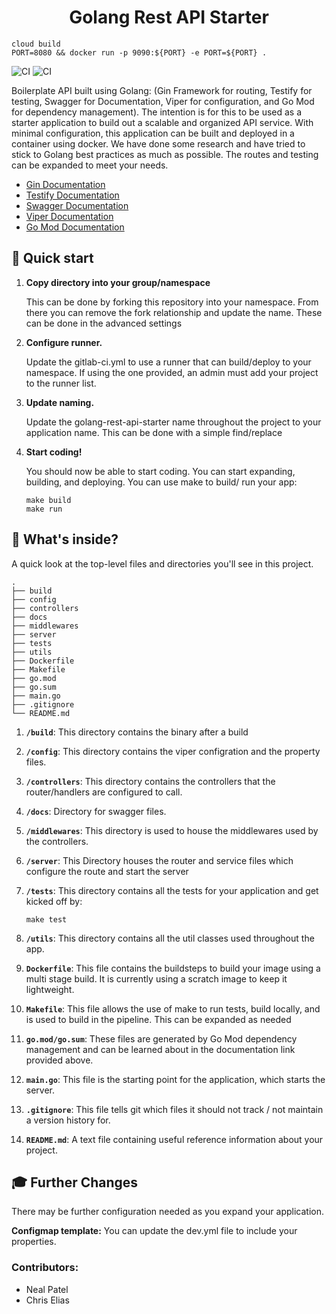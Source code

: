 <h1 align="center">
  Golang Rest API Starter
</h1>

```
cloud build
PORT=8080 && docker run -p 9090:${PORT} -e PORT=${PORT} .
```

![CI](https://github.com/nealajpatel/golang-rest-api-starter/actions/workflows/code-ql.yaml/badge.svg?branch=main&event=push)
![CI](https://github.com/nealajpatel/golang-rest-api-starter/actions/workflows/pipeline.yaml/badge.svg?branch=main&event=push)

Boilerplate API built using Golang: (Gin Framework for routing, Testify for testing, Swagger for Documentation, Viper for configuration, and Go Mod for dependency management). The intention is for this to be used as a starter application to build out a scalable and organized API service. With minimal configuration, this application can be built and deployed in a container using docker. We have done some research and have tried to stick to Golang best practices as much as possible. The routes and testing can be expanded to meet your needs.

- [Gin Documentation](https://github.com/gin-gonic/gin)
- [Testify Documentation](https://github.com/stretchr/testify)
- [Swagger Documentation](https://swagger.io/docs/)
- [Viper Documentation](https://github.com/spf13/viper)
- [Go Mod Documentation](https://github.com/golang/go/wiki/Modules)

## 🚀 Quick start

1.  **Copy directory into your group/namespace**

    This can be done by forking this repository into your namespace. From there you can remove the fork relationship and update the name. These can be done in the advanced settings

1.  **Configure runner.**

    Update the gitlab-ci.yml to use a runner that can build/deploy to your namespace. If using the one provided, an admin must add your project to the runner list.

1.  **Update naming.**

    Update the golang-rest-api-starter name throughout the project to your application name. This can be done with a simple find/replace

1.  **Start coding!**

    You should now be able to start coding. You can start expanding, building, and deploying. You can use make to build/ run your app:

        make build
        make run

## 🧐 What's inside?

A quick look at the top-level files and directories you'll see in this project.

    .
    ├── build
    ├── config
    ├── controllers
    ├── docs
    ├── middlewares
    ├── server
    ├── tests
    ├── utils
    ├── Dockerfile
    ├── Makefile
    ├── go.mod
    ├── go.sum
    ├── main.go
    ├── .gitignore
    └── README.md

1.  **`/build`**: This directory contains the binary after a build

1.  **`/config`**: This directory contains the viper configration and the property files.

1.  **`/controllers`**: This directory contains the controllers that the router/handlers are configured to call.

1.  **`/docs`**: Directory for swagger files.

1.  **`/middlewares`**: This directory is used to house the middlewares used by the controllers.

1.  **`/server`**: This Directory houses the router and service files which configure the route and start the server

1.  **`/tests`**: This directory contains all the tests for your application and get kicked off by:

        make test

1.  **`/utils`**: This directory contains all the util classes used throughout the app.

1.  **`Dockerfile`**: This file contains the buildsteps to build your image using a multi stage build. It is currently using a scratch image to keep it lightweight.

1.  **`Makefile`**: This file allows the use of make to run tests, build locally, and is used to build in the pipeline. This can be expanded as needed

1.  **`go.mod/go.sum`**: These files are generated by Go Mod dependency management and can be learned about in the documentation link provided above.

1.  **`main.go`**: This file is the starting point for the application, which starts the server.

1.  **`.gitignore`**: This file tells git which files it should not track / not maintain a version history for.

1.  **`README.md`**: A text file containing useful reference information about your project.

## 🎓 Further Changes

There may be further configuration needed as you expand your application.

**Configmap template:** You can update the dev.yml file to include your properties.

### Contributors:

- Neal Patel
- Chris Elias
